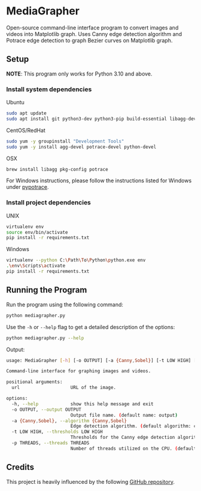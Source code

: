 # MediaGrapher

Open-source command-line interface program to convert images and videos into Matplotlib graph. Uses Canny edge detection algorithm and Potrace edge detection to graph Bezier curves on Matplotlib graph.

## Setup

**NOTE**: This program only works for Python 3.10 and above.

### Install system dependencies

Ubuntu

```bash
sudo apt update
sudo apt install git python3-dev python3-pip build-essential libagg-dev libpotrace-dev pkg-config ffmpeg
```

CentOS/RedHat

```bash
sudo yum -y groupinstall "Development Tools"
sudo yum -y install agg-devel potrace-devel python-devel
```

OSX

```bash
brew install libagg pkg-config potrace
```

For Windows instructions, please follow the instructions listed for Windows under [pypotrace](https://pypi.org/project/pypotrace/).

### Install project dependencies

UNIX

```bash
virtualenv env
source env/bin/activate
pip install -r requirements.txt
```

Windows

```bash
virtualenv --python C:\Path\To\Python\python.exe env
.\env\Scripts\activate
pip install -r requirements.txt
```

## Running the Program

Run the program using the following command:

```bash
python mediagrapher.py
```

Use the `-h` or `--help` flag to get a detailed description of the options:

```bash
python mediagrapher.py --help
```

Output:

```bash
usage: MediaGrapher [-h] [-o OUTPUT] [-a {Canny,Sobel}] [-t LOW HIGH] [-p threads] url

Command-line interface for graphing images and videos.

positional arguments:
  url                   URL of the image.

options:
  -h, --help            show this help message and exit
  -o OUTPUT, --output OUTPUT
                        Output file name. (default name: output)
  -a {Canny,Sobel}, --algorithm {Canny,Sobel}
                        Edge detection algorithm. (default algorithm: canny)
  -t LOW HIGH, --thresholds LOW HIGH
                        Thresholds for the Canny edge detection algorithm. (default: 30, 200)
  -p THREADS, --threads THREADS
                        Number of threads utilized on the CPU. (default: MAX_THREADS)
```

## Credits

This project is heavily influenced by the following [GitHub repository](https://github.com/kevinjycui/DesmosBezierRenderer).
